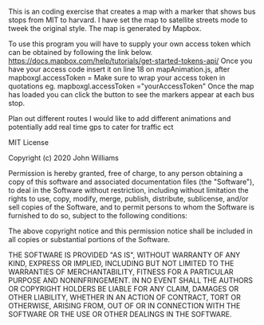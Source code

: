 <!-----------Summary----------------->
This is an coding exercise that creates a map with a marker that shows bus stops from MIT to harvard. I have set the map to satellite streets mode to tweek the original style. The map is generated by Mapbox.
<!------------How to run----------------->
To use this program you will have to supply your own access token which can be obtained by following the link below.
https://docs.mapbox.com/help/tutorials/get-started-tokens-api/
Once you have your access code insert it on line 18 on mapAnimation.js, after mapboxgl.accessToken =
Make sure to wrap your access token in quotations eg. mapboxgl.accessToken ="yourAccessToken"
Once the map has loaded you can click the button to see the markers appear at each bus stop.
<!----------Fututre improvements------------>
Plan out different routes
I would like to add different animations and potentially add real time gps to cater for traffic ect
<!--------License information-------------->
MIT License

Copyright (c) 2020 John Williams

Permission is hereby granted, free of charge, to any person obtaining a copy of this software and associated documentation files (the "Software"), to deal in the Software without restriction, including without limitation the rights to use, copy, modify, merge, publish, distribute, sublicense, and/or sell copies of the Software, and to permit persons to whom the Software is furnished to do so, subject to the following conditions:

The above copyright notice and this permission notice shall be included in all copies or substantial portions of the Software.

THE SOFTWARE IS PROVIDED "AS IS", WITHOUT WARRANTY OF ANY KIND, EXPRESS OR IMPLIED, INCLUDING BUT NOT LIMITED TO THE WARRANTIES OF MERCHANTABILITY, FITNESS FOR A PARTICULAR PURPOSE AND NONINFRINGEMENT. IN NO EVENT SHALL THE AUTHORS OR COPYRIGHT HOLDERS BE LIABLE FOR ANY CLAIM, DAMAGES OR OTHER LIABILITY, WHETHER IN AN ACTION OF CONTRACT, TORT OR OTHERWISE, ARISING FROM, OUT OF OR IN CONNECTION WITH THE SOFTWARE OR THE USE OR OTHER DEALINGS IN THE SOFTWARE.
